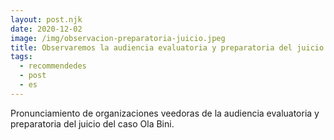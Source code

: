 ```yaml
---
layout: post.njk
date: 2020-12-02
image: /img/observacion-preparatoria-juicio.jpeg
title: Observaremos la audiencia evaluatoria y preparatoria del juicio del caso Ola Bini
tags:
  - recommendedes
  - post
  - es
---
```


Pronunciamiento de organizaciones veedoras de la audiencia evaluatoria y preparatoria del juicio del caso Ola Bini.
